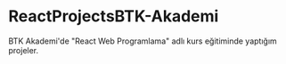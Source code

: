# ReactProjectsBTK-Akademi
BTK Akademi'de "React Web Programlama" adlı kurs eğitiminde yaptığım projeler.
